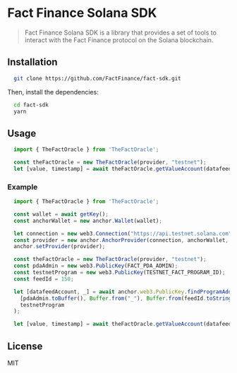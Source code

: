 # Fact Finance Solana SDK

> Fact Finance Solana SDK is a library that provides a set of tools to interact with the Fact Finance protocol on the Solana blockchain.

## Installation

```bash
  git clone https://github.com/FactFinance/fact-sdk.git
```

Then, install the dependencies:

```bash
  cd fact-sdk
  yarn
```

## Usage

```typescript
  import { TheFactOracle } from 'TheFactOracle';

  const theFactOracle = new TheFactOracle(provider, "testnet");
  let [value, timestamp] = await theFactOracle.getValueAccount(datafeedAccount);
```

### Example

```typescript
  import { TheFactOracle } from 'TheFactOracle';

  const wallet = await getKey();
  const anchorWallet = new anchor.Wallet(wallet);

  let connection = new web3.Connection("https://api.testnet.solana.com", "confirmed");
  const provider = new anchor.AnchorProvider(connection, anchorWallet, {})
  anchor.setProvider(provider);

  const theFactOracle = new TheFactOracle(provider, "testnet");
  const pdaAdmin = new web3.PublicKey(FACT_PDA_ADMIN);
  const testnetProgram = new web3.PublicKey(TESTNET_FACT_PROGRAM_ID);
  const feedId = 150;

  let [datafeedAccount, _] = await anchor.web3.PublicKey.findProgramAddress(
    [pdaAdmin.toBuffer(), Buffer.from("_"), Buffer.from(feedId.toString())], 
    testnetProgram
  );

  let [value, timestamp] = await theFactOracle.getValueAccount(datafeedAccount);

```

## License

MIT
